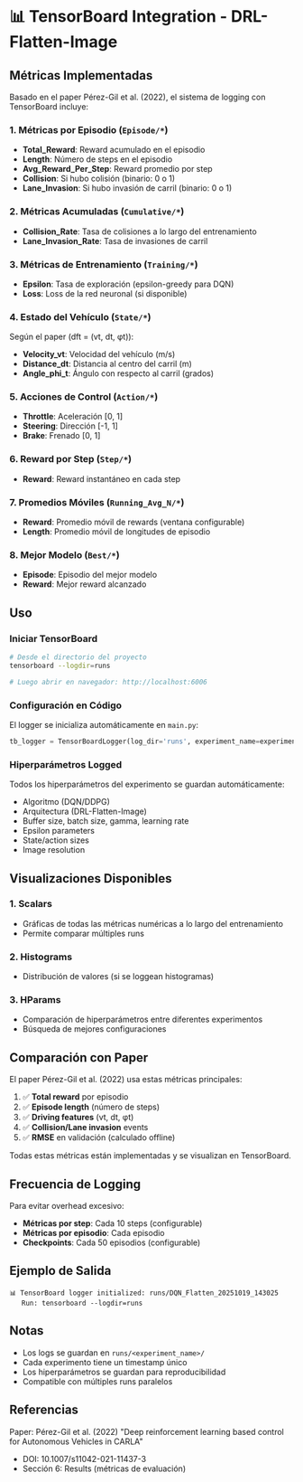 # 📊 TensorBoard Integration - DRL-Flatten-Image

## Métricas Implementadas

Basado en el paper Pérez-Gil et al. (2022), el sistema de logging con TensorBoard incluye:

### 1. Métricas por Episodio (`Episode/*`)
- **Total_Reward**: Reward acumulado en el episodio
- **Length**: Número de steps en el episodio
- **Avg_Reward_Per_Step**: Reward promedio por step
- **Collision**: Si hubo colisión (binario: 0 o 1)
- **Lane_Invasion**: Si hubo invasión de carril (binario: 0 o 1)

### 2. Métricas Acumuladas (`Cumulative/*`)
- **Collision_Rate**: Tasa de colisiones a lo largo del entrenamiento
- **Lane_Invasion_Rate**: Tasa de invasiones de carril

### 3. Métricas de Entrenamiento (`Training/*`)
- **Epsilon**: Tasa de exploración (epsilon-greedy para DQN)
- **Loss**: Loss de la red neuronal (si disponible)

### 4. Estado del Vehículo (`State/*`)
Según el paper (dft = (vt, dt, φt)):
- **Velocity_vt**: Velocidad del vehículo (m/s)
- **Distance_dt**: Distancia al centro del carril (m)
- **Angle_phi_t**: Ángulo con respecto al carril (grados)

### 5. Acciones de Control (`Action/*`)
- **Throttle**: Aceleración [0, 1]
- **Steering**: Dirección [-1, 1]
- **Brake**: Frenado [0, 1]

### 6. Reward por Step (`Step/*`)
- **Reward**: Reward instantáneo en cada step

### 7. Promedios Móviles (`Running_Avg_N/*`)
- **Reward**: Promedio móvil de rewards (ventana configurable)
- **Length**: Promedio móvil de longitudes de episodio

### 8. Mejor Modelo (`Best/*`)
- **Episode**: Episodio del mejor modelo
- **Reward**: Mejor reward alcanzado

## Uso

### Iniciar TensorBoard

```bash
# Desde el directorio del proyecto
tensorboard --logdir=runs

# Luego abrir en navegador: http://localhost:6006
```

### Configuración en Código

El logger se inicializa automáticamente en `main.py`:

```python
tb_logger = TensorBoardLogger(log_dir='runs', experiment_name=experiment_name)
```

### Hiperparámetros Logged

Todos los hiperparámetros del experimento se guardan automáticamente:
- Algoritmo (DQN/DDPG)
- Arquitectura (DRL-Flatten-Image)
- Buffer size, batch size, gamma, learning rate
- Epsilon parameters
- State/action sizes
- Image resolution

## Visualizaciones Disponibles

### 1. Scalars
- Gráficas de todas las métricas numéricas a lo largo del entrenamiento
- Permite comparar múltiples runs

### 2. Histograms
- Distribución de valores (si se loggean histogramas)

### 3. HParams
- Comparación de hiperparámetros entre diferentes experimentos
- Búsqueda de mejores configuraciones

## Comparación con Paper

El paper Pérez-Gil et al. (2022) usa estas métricas principales:
1. ✅ **Total reward** por episodio
2. ✅ **Episode length** (número de steps)
3. ✅ **Driving features** (vt, dt, φt)
4. ✅ **Collision/Lane invasion** events
5. ✅ **RMSE** en validación (calculado offline)

Todas estas métricas están implementadas y se visualizan en TensorBoard.

## Frecuencia de Logging

Para evitar overhead excesivo:
- **Métricas por step**: Cada 10 steps (configurable)
- **Métricas por episodio**: Cada episodio
- **Checkpoints**: Cada 50 episodios (configurable)

## Ejemplo de Salida

```
📊 TensorBoard logger initialized: runs/DQN_Flatten_20251019_143025
   Run: tensorboard --logdir=runs
```

## Notas

- Los logs se guardan en `runs/<experiment_name>/`
- Cada experimento tiene un timestamp único
- Los hiperparámetros se guardan para reproducibilidad
- Compatible con múltiples runs paralelos

## Referencias

Paper: Pérez-Gil et al. (2022) "Deep reinforcement learning based control for Autonomous Vehicles in CARLA"
- DOI: 10.1007/s11042-021-11437-3
- Sección 6: Results (métricas de evaluación)
